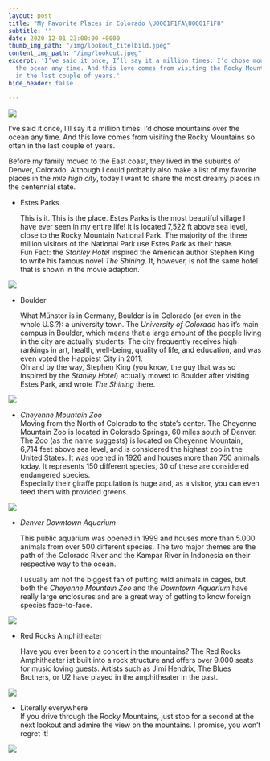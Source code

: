 ```yaml
---
layout: post
title: "My Favorite Places in Colorado \U0001F1FA\U0001F1F8"
subtitle: ''
date: 2020-12-01 23:00:00 +0000
thumb_img_path: "/img/lookout_titelbild.jpeg"
content_img_path: "/img/lookout.jpeg"
excerpt: 'I’ve said it once, I’ll say it a million times: I’d chose mountains over
  the ocean any time. And this love comes from visiting the Rocky Mountains so often
  in the last couple of years.'
hide_header: false

---
```

![](/img/mountains.jpg)

I’ve said it once, I’ll say it a million times: I’d chose mountains over the ocean any time. And this love comes from visiting the Rocky Mountains so often in the last couple of years.

Before my family moved to the East coast, they lived in the suburbs of Denver, Colorado. Although I could probably also make a list of my favorite places in the _mile high city_, today I want to share the most dreamy places in the centennial state.

* Estes Parks

  This is it. This is the place. Estes Parks is the most beautiful village I have ever seen in my entire life! It is located 7,522 ft above sea level, close to the Rocky Mountain National Park. The majority of the three million visitors of the National Park use Estes Park as their base.   
  Fun Fact: the _Stanley Hotel_ inspired the American author Stephen King to write his famous novel _The Shining_. It, however, is not the same hotel that is shown in the movie adaption. 

![](/img/estes-park.jpeg)

* Boulder

  What Münster is in Germany, Boulder is in Colorado (or even in the whole U.S.?): a university town. The _University of Colorado_ has it’s main campus in Boulder, which means that a large amount of the people living in the city are actually students. The city frequently receives high rankings in art, health, well-being, quality of life, and education, and was even voted the Happiest City in 2011.   
  Oh and by the way, Stephen King (you know, the guy that was so inspired by the _Stanley Hotel_) actually moved to Boulder after visiting Estes Park, and wrote _The Shining_ there. 

![](/img/boulder.jpeg)

* _Cheyenne Mountain Zoo_  
  Moving from the North of Colorado to the state’s center. The Cheyenne Mountain Zoo is located in Colorado Springs, 60 miles south of Denver.   
  The Zoo (as the name suggests) is located on Cheyenne Mountain, 6,714 feet above sea level, and is considered the highest zoo in the United States. It was opened in 1926 and houses more than 750 animals today. It represents 150 different species, 30 of these are considered endangered species.   
  Especially their giraffe population is huge and, as a visitor, you can even feed them with provided greens.

![](/img/zoo.jpeg)

* _Denver Downtown Aquarium_

  This public aquarium was opened in 1999 and houses more than 5.000 animals from over 500 different species. The two major themes are the path of the Colorado River and the Kampar River in Indonesia on their respective way to the ocean.  
    
  I usually am not the biggest fan of putting wild animals in cages, but both the _Cheyenne Mountain Zoo_ and the _Downtown Aquarium_ have really large enclosures and are a great way of getting to know foreign species face-to-face.

![](/img/aquarium.jpg)

* Red Rocks Amphitheater

  Have you ever been to a concert in the mountains? The Red Rocks Amphitheater ist built into a rock structure and offers over 9.000 seats for music loving guests. Artists such as Jimi Hendrix, The Blues Brothers, or U2 have played in the amphitheater in the past.

![](/img/red-rocks.jpg)

* Literally everywhere  
  If you drive through the Rocky Mountains, just stop for a second at the next lookout and admire the view on the mountains. I promise, you won’t regret it!

![](/img/lookout_titelbild.jpeg)